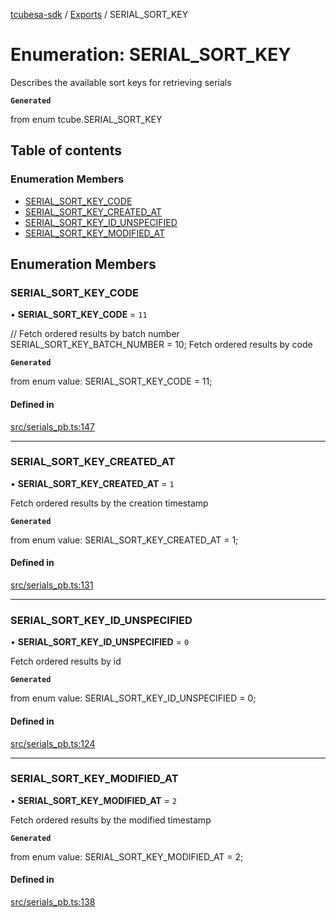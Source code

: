 [tcubesa-sdk](../README.md) / [Exports](../modules.md) / SERIAL\_SORT\_KEY

# Enumeration: SERIAL\_SORT\_KEY

Describes the available sort keys for retrieving serials

**`Generated`**

from enum tcube.SERIAL_SORT_KEY

## Table of contents

### Enumeration Members

- [SERIAL\_SORT\_KEY\_CODE](SERIAL_SORT_KEY.md#serial_sort_key_code)
- [SERIAL\_SORT\_KEY\_CREATED\_AT](SERIAL_SORT_KEY.md#serial_sort_key_created_at)
- [SERIAL\_SORT\_KEY\_ID\_UNSPECIFIED](SERIAL_SORT_KEY.md#serial_sort_key_id_unspecified)
- [SERIAL\_SORT\_KEY\_MODIFIED\_AT](SERIAL_SORT_KEY.md#serial_sort_key_modified_at)

## Enumeration Members

### SERIAL\_SORT\_KEY\_CODE

• **SERIAL\_SORT\_KEY\_CODE** = ``11``

// Fetch ordered results by batch number
SERIAL_SORT_KEY_BATCH_NUMBER = 10;
Fetch ordered results by code

**`Generated`**

from enum value: SERIAL_SORT_KEY_CODE = 11;

#### Defined in

[src/serials_pb.ts:147](https://github.com/TCUBEAI-TECHNOLOGIES-PRIVATE-LIMITED/ts-sdk/blob/b410bb1/src/serials_pb.ts#L147)

___

### SERIAL\_SORT\_KEY\_CREATED\_AT

• **SERIAL\_SORT\_KEY\_CREATED\_AT** = ``1``

Fetch ordered results by the creation timestamp

**`Generated`**

from enum value: SERIAL_SORT_KEY_CREATED_AT = 1;

#### Defined in

[src/serials_pb.ts:131](https://github.com/TCUBEAI-TECHNOLOGIES-PRIVATE-LIMITED/ts-sdk/blob/b410bb1/src/serials_pb.ts#L131)

___

### SERIAL\_SORT\_KEY\_ID\_UNSPECIFIED

• **SERIAL\_SORT\_KEY\_ID\_UNSPECIFIED** = ``0``

Fetch ordered results by id

**`Generated`**

from enum value: SERIAL_SORT_KEY_ID_UNSPECIFIED = 0;

#### Defined in

[src/serials_pb.ts:124](https://github.com/TCUBEAI-TECHNOLOGIES-PRIVATE-LIMITED/ts-sdk/blob/b410bb1/src/serials_pb.ts#L124)

___

### SERIAL\_SORT\_KEY\_MODIFIED\_AT

• **SERIAL\_SORT\_KEY\_MODIFIED\_AT** = ``2``

Fetch ordered results by the modified timestamp

**`Generated`**

from enum value: SERIAL_SORT_KEY_MODIFIED_AT = 2;

#### Defined in

[src/serials_pb.ts:138](https://github.com/TCUBEAI-TECHNOLOGIES-PRIVATE-LIMITED/ts-sdk/blob/b410bb1/src/serials_pb.ts#L138)
